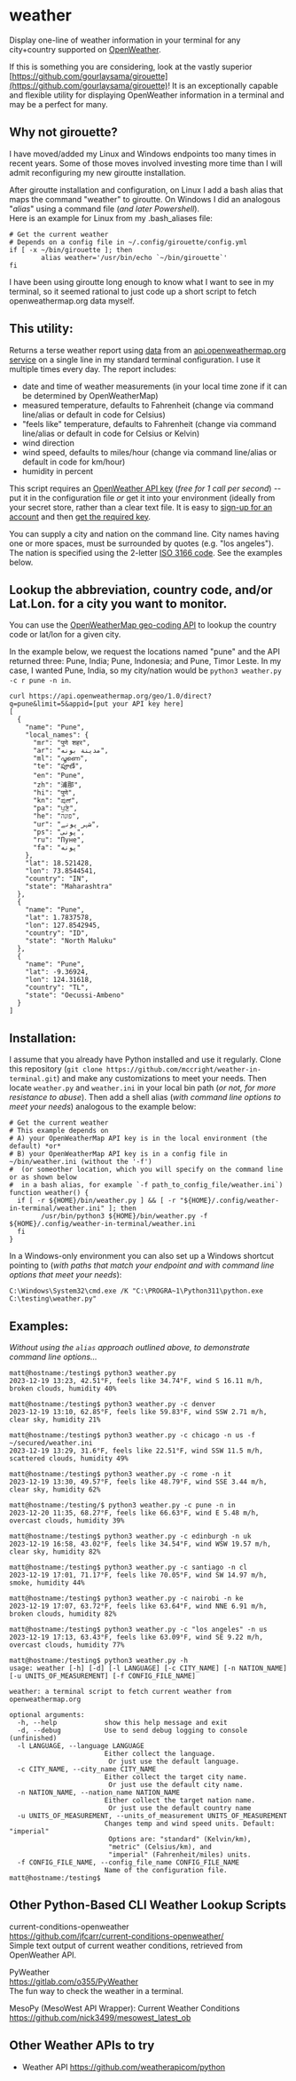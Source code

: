 # weather
Display one-line of weather information in your terminal for any city+country supported on [OpenWeather](https://openweathermap.org/).  

If this is something you are considering, look at the vastly superior [https://github.com/gourlaysama/girouette](https://github.com/gourlaysama/girouette)!  It is an exceptionally capable and flexible utility for displaying OpenWeather information in a terminal and may be a perfect for many.  

## Why not girouette?  
I have moved/added my Linux and Windows endpoints too many times in recent years.  Some of those moves involved investing more time than I will admit reconfiguring my new giroutte installation.  

After giroutte installation and configuration, on Linux I add a bash alias that maps the command "weather" to giroutte.  On Windows I did an analogous "*alias*" using a command file (*and later Powershell*).  
Here is an example for Linux from my .bash_aliases file:  

```terminal
# Get the current weather
# Depends on a config file in ~/.config/girouette/config.yml
if [ -x ~/bin/girouette ]; then
        alias weather='/usr/bin/echo `~/bin/girouette`'
fi
```

I have been using giroutte long enough to know what I want to see in my terminal, so it seemed rational to just code up a short script to fetch openweathermap.org data myself.  

## This utility:  
Returns a terse weather report using [data](https://openweathermap.org/current#data) from an [api.openweathermap.org service](https://openweathermap.org/current) on a single line in my standard terminal configuration.  I use it multiple times every day.  The report includes:  
* date and time of weather measurements (in your local time zone if it can be determined by OpenWeatherMap)  
* measured temperature, defaults to Fahrenheit (change via command line/alias or default in code for Celsius)  
* "feels like" temperature, defaults to Fahrenheit (change via command line/alias or default in code for Celsius or Kelvin)  
* wind direction  
* wind speed, defaults to miles/hour (change via command line/alias or default in code for km/hour)  
* humidity in percent  

This script requires an [OpenWeather API key](https://openweathermap.org/appid) (*free for 1 call per second*) -- put it in the configuration file *or* get it into your environment (ideally from your secret store, rather than a clear text file.  It is easy to [sign-up for an account](https://openweathermap.org/home/sign_up) and then [get the required key](https://home.openweathermap.org/api_keys).  

You can supply a city and nation on the command line.  City names having one or more spaces, must be surrounded by quotes (e.g. "los angeles").  The nation is specified using the 2-letter [ISO 3166 code](https://en.wikipedia.org/wiki/ISO_3166).  See the examples below.  

## Lookup the abbreviation, country code, and/or Lat.Lon. for a city you want to monitor.  
You can use the [OpenWeatherMap geo-coding API](https://openweathermap.org/api/geocoding-api) to lookup the country code or lat/lon for a given city.

In the example below, we request the locations named "pune" and the API returned three: Pune, India; Pune, Indonesia; and Pune, Timor Leste.  In my case, I wanted Pune, India, so my city/nation would be ```python3 weather.py -c r pune -n in```.

```terminal
curl https://api.openweathermap.org/geo/1.0/direct?q=pune&limit=5&appid=[put your API key here]
[
  {
    "name": "Pune",
    "local_names": {
      "mr": "पुणे शहर",
      "ar": "مدينة بونه",
      "ml": "പൂണെ",
      "te": "పూణే",
      "en": "Pune",
      "zh": "浦那",
      "hi": "पुणे",
      "kn": "ಪುಣೆ",
      "pa": "ਪੁਣੇ",
      "he": "פונה",
      "ur": "شہر پونے",
      "ps": "پونی",
      "ru": "Пуне",
      "fa": "پونه"
    },
    "lat": 18.521428,
    "lon": 73.8544541,
    "country": "IN",
    "state": "Maharashtra"
  },
  {
    "name": "Pune",
    "lat": 1.7837578,
    "lon": 127.8542945,
    "country": "ID",
    "state": "North Maluku"
  },
  {
    "name": "Pune",
    "lat": -9.36924,
    "lon": 124.31618,
    "country": "TL",
    "state": "Oecussi-Ambeno"
  }
]
```


## Installation:
I assume that you already have Python installed and use it regularly.  Clone this repository (```git clone https://github.com/mccright/weather-in-terminal.git```) and make any customizations to meet your needs.  Then locate ```weather.py``` and ```weather.ini``` in your local bin path (*or not, for more resistance to abuse*).  Then add a shell alias (*with command line options to meet your needs*) analogous to the example below:  

```terminal
# Get the current weather
# This example depends on
# A) your OpenWeatherMap API key is in the local environment (the default) *or*
# B) your OpenWeatherMap API key is in a config file in ~/bin/weather.ini (without the '-f')
#  (or someother location, which you will specify on the command line or as shown below 
#  in a bash alias, for example `-f path_to_config_file/weather.ini`)
function weather() {
  if [ -r ${HOME}/bin/weather.py ] && [ -r "${HOME}/.config/weather-in-terminal/weather.ini" ]; then
        /usr/bin/python3 ${HOME}/bin/weather.py -f ${HOME}/.config/weather-in-terminal/weather.ini
  fi
}
```

In a Windows-only environment you can also set up a Windows shortcut pointing to (*with paths that match your endpoint and with command line options that meet your needs*):  

```terminal
C:\Windows\System32\cmd.exe /K "C:\PROGRA~1\Python311\python.exe  C:\testing\weather.py"
```

## Examples:  

*Without using the ```alias``` approach outlined above, to demonstrate command line options...*  

```terminal
matt@hostname:/testing$ python3 weather.py
2023-12-19 13:23, 42.51°F, feels like 34.74°F, wind S 16.11 m/h, broken clouds, humidity 40%

matt@hostname:/testing$ python3 weather.py -c denver
2023-12-19 13:10, 62.85°F, feels like 59.83°F, wind SSW 2.71 m/h, clear sky, humidity 21%

matt@hostname:/testing$ python3 weather.py -c chicago -n us -f ~/secured/weather.ini
2023-12-19 13:29, 31.6°F, feels like 22.51°F, wind SSW 11.5 m/h, scattered clouds, humidity 49%

matt@hostname:/testing$ python3 weather.py -c rome -n it
2023-12-19 13:30, 49.57°F, feels like 48.79°F, wind SSE 3.44 m/h, clear sky, humidity 62%

matt@hostname:/testing/$ python3 weather.py -c pune -n in
2023-12-20 11:35, 68.27°F, feels like 66.63°F, wind E 5.48 m/h, overcast clouds, humidity 39%

matt@hostname:/testing$ python3 weather.py -c edinburgh -n uk
2023-12-19 16:58, 43.02°F, feels like 34.54°F, wind WSW 19.57 m/h, clear sky, humidity 82%

matt@hostname:/testing$ python3 weather.py -c santiago -n cl
2023-12-19 17:01, 71.17°F, feels like 70.05°F, wind SW 14.97 m/h, smoke, humidity 44%

matt@hostname:/testing$ python3 weather.py -c nairobi -n ke
2023-12-19 17:07, 63.72°F, feels like 63.64°F, wind NNE 6.91 m/h, broken clouds, humidity 82%

matt@hostname:/testing$ python3 weather.py -c "los angeles" -n us
2023-12-19 17:13, 63.43°F, feels like 63.09°F, wind SE 9.22 m/h, overcast clouds, humidity 77%

matt@hostname:/testing$ python3 weather.py -h
usage: weather [-h] [-d] [-l LANGUAGE] [-c CITY_NAME] [-n NATION_NAME] [-u UNITS_OF_MEASUREMENT] [-f CONFIG_FILE_NAME]

weather: a terminal script to fetch current weather from openweathermap.org

optional arguments:
  -h, --help            show this help message and exit
  -d, --debug           Use to send debug logging to console (unfinished)
  -l LANGUAGE, --language LANGUAGE
                        Either collect the language.
                         Or just use the default language.
  -c CITY_NAME, --city_name CITY_NAME
                        Either collect the target city name.
                         Or just use the default city name.
  -n NATION_NAME, --nation_name NATION_NAME
                        Either collect the target nation name.
                         Or just use the default country name
  -u UNITS_OF_MEASUREMENT, --units_of_measurement UNITS_OF_MEASUREMENT
                        Changes temp and wind speed units. Default: "imperial"
                         Options are: "standard" (Kelvin/km),
                         "metric" (Celsius/km), and
                         "imperial" (Fahrenheit/miles) units.
  -f CONFIG_FILE_NAME, --config_file_name CONFIG_FILE_NAME
                        Name of the configuration file.
matt@hostname:/testing$
```

## Other Python-Based CLI Weather Lookup Scripts  
current-conditions-openweather  
https://github.com/jfcarr/current-conditions-openweather/  
Simple text output of current weather conditions, retrieved from OpenWeather API.  

PyWeather  
https://gitlab.com/o355/PyWeather  
The fun way to check the weather in a terminal.  

MesoPy (MesoWest API Wrapper): Current Weather Conditions  
https://github.com/nick3499/mesowest_latest_ob  


## Other Weather APIs to try  
* Weather API https://github.com/weatherapicom/python  
